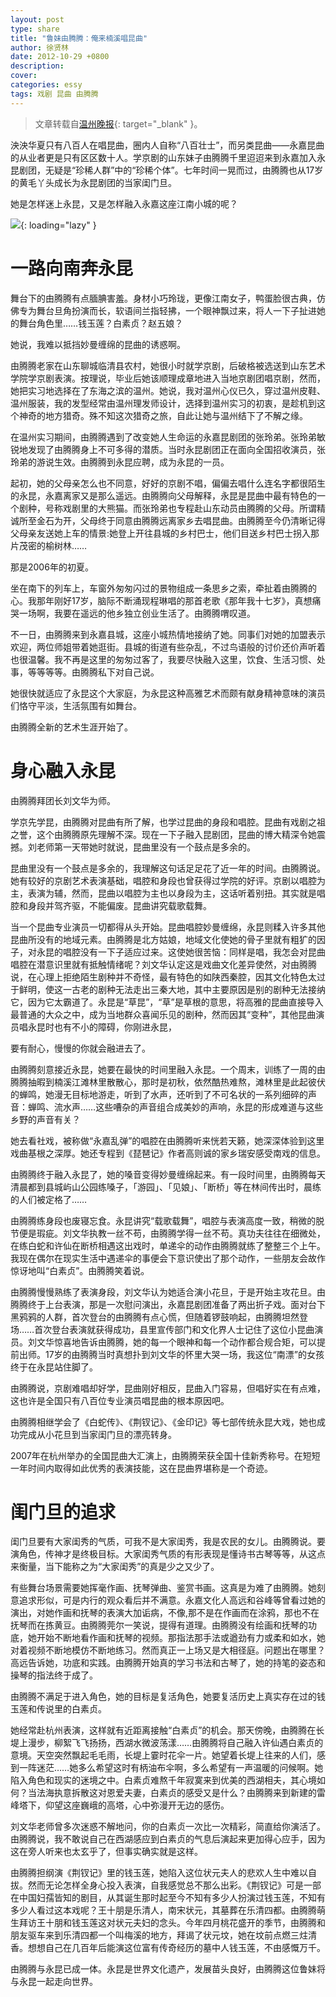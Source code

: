 ```yaml
---
layout: post
type: share
title: "鲁妹由腾腾：俺来楠溪唱昆曲"
author: 徐贤林
date: 2012-10-29 +0800
description: 
cover: 
categories: essy
tags: 戏剧 昆曲 由腾腾
---
```


> 文章转载自[温州晚报](http://www.wzrb.com.cn/mobile_show.aspx?id=421753){: target="_blank" }。

泱泱华夏只有八百人在唱昆曲，圈内人自称“八百壮士”，而另类昆曲——永嘉昆曲的从业者更是只有区区数十人。学京剧的山东妹子由腾腾千里迢迢来到永嘉加入永昆剧团，无疑是“珍稀人群”中的“珍稀个体”。七年时间一晃而过，由腾腾也从17岁的黄毛丫头成长为永昆剧团的当家闺门旦。

她是怎样迷上永昆，又是怎样融入永嘉这座江南小城的呢？

![](https://apqx.oss-cn-hangzhou.aliyuncs.com/blog/share_20121029/youtengteng.jpg){: loading="lazy" }

# 一路向南奔永昆

舞台下的由腾腾有点腼腆害羞。身材小巧玲珑，更像江南女子，鸭蛋脸很古典，仿佛专为舞台旦角扮演而长，软语间兰指轻拂，一个眼神飘过来，将人一下子扯进她的舞台角色里……钱玉莲？白素贞？赵五娘？

她说，我难以抵挡妙曼缠绵的昆曲的诱惑啊。

由腾腾老家在山东聊城临清县农村，她很小时就学京剧，后破格被选送到山东艺术学院学京剧表演。按理说，毕业后她该顺理成章地进入当地京剧团唱京剧，然而，她把实习地选择在了东海之滨的温州。她说，我对温州心仪已久，穿过温州皮鞋、温州服装，我的发型经常由温州理发师设计，选择到温州实习的初衷，是趁机到这个神奇的地方猎奇。殊不知这次猎奇之旅，自此让她与温州结下了不解之缘。

在温州实习期间，由腾腾遇到了改变她人生命运的永嘉昆剧团的张玲弟。张玲弟敏锐地发现了由腾腾身上不可多得的潜质。当时永昆剧团正在面向全国招收演员，张玲弟的游说生效。由腾腾到永昆应聘，成为永昆的一员。

起初，她的父母亲怎么也不同意，好好的京剧不唱，偏偏去唱什么连名字都很陌生的永昆，永嘉离家又是那么遥远。由腾腾向父母解释，永昆是昆曲中最有特色的一个剧种，号称戏剧里的大熊猫。而张玲弟也专程赴山东动员由腾腾的父母。所谓精诚所至金石为开，父母终于同意由腾腾远离家乡去唱昆曲。由腾腾至今仍清晰记得父母亲友送她上车的情景:她登上开往县城的乡村巴士，他们目送乡村巴士拐入那片茂密的榆树林……

那是2006年的初夏。

坐在南下的列车上，车窗外匆匆闪过的景物组成一条思乡之索，牵扯着由腾腾的心。我那年刚好17岁，脑际不断涌现程琳唱的那首老歌《那年我十七岁》，真想痛哭一场啊，我要在遥远的他乡独立创业生活了。由腾腾喟叹道。

不一日，由腾腾来到永嘉县城，这座小城热情地接纳了她。同事们对她的加盟表示欢迎，两位师姐带着她逛街。县城的街道有些杂乱，不过鸟语般的讨价还价声听着也很温馨。我不再是这里的匆匆过客了，我要尽快融入这里，饮食、生活习惯、处事，等等等等。由腾腾私下对自己说。

她很快就适应了永昆这个大家庭，为永昆这种高雅艺术而颇有献身精神意味的演员们恪守平淡，生活氛围有如舞台。

由腾腾全新的艺术生涯开始了。

# 身心融入永昆

由腾腾拜团长刘文华为师。

学京先学昆，由腾腾对昆曲有所了解，也学过昆曲的身段和唱腔。昆曲有戏剧之祖之誉，这个由腾腾原先理解不深。现在一下子融入昆剧团，昆曲的博大精深令她震撼。刘老师第一天带她时就说，昆曲里没有一个鼓点是多余的。

昆曲里没有一个鼓点是多余的，我理解这句话足足花了近一年的时间。由腾腾说。她有较好的京剧艺术表演基础，唱腔和身段也曾获得过学院的好评。京剧以唱腔为主，表演为辅，然而，昆曲以唱腔为主也以身段为主，这话听着别扭。其实就是唱腔和身段并驾齐驱，不能偏废。昆曲讲究载歌载舞。

当一个昆曲专业演员一切都得从头开始。昆曲唱腔妙曼缠绵，永昆则糅入许多其他昆曲所没有的地域元素。由腾腾是北方姑娘，地域文化使她的骨子里就有粗犷的因子，对永昆的唱腔没有一下子适应过来。这使她很苦恼：同样是唱，我怎会对昆曲唱腔在潜意识里就有抵触情绪呢？刘文华认定这是戏曲文化差异使然，对由腾腾说，在心理上拒绝陌生剧种并不奇怪，最有特色的如陕西秦腔，因其文化特色太过于鲜明，使这一古老的剧种无法走出三秦大地，其中主要原因是别的剧种无法接纳它，因为它太霸道了。永昆是“草昆”，“草”是草根的意思，将高雅的昆曲直接导入最普通的大众之中，成为当地群众喜闻乐见的剧种，然而因其“变种”，其他昆曲演员唱永昆时也有不小的障碍，你刚进永昆，

要有耐心，慢慢的你就会融进去了。

由腾腾刻意接近永昆，她要在最快的时间里融入永昆。一个周末，训练了一周的由腾腾抽暇到楠溪江滩林里散散心，那时是初秋，依然酷热难熬，滩林里是此起彼伏的蝉鸣，她漫无目标地游走，听到了水声，还听到了不可名状的一系列细碎的声音：蝉鸣、流水声……这些嘈杂的声音组合成美妙的声响，永昆的形成难道与这些乡野的声音有关？

她去看社戏，被称做“永嘉乱弹”的唱腔在由腾腾听来恍若天籁，她深深体验到这里戏曲基根之深厚。她还专程到《琵琶记》作者高则诚的家乡瑞安感受南戏的信息。

由腾腾终于融入永昆了，她的嗓音变得妙曼缠绵起来。有一段时间里，由腾腾每天清晨都到县城屿山公园练嗓子，「游园」、「见娘」、「断桥」等在林间传出时，晨练的人们被定格了……

由腾腾练身段也废寝忘食。永昆讲究“载歌载舞”，唱腔与表演高度一致，稍微的脱节便是瑕疵。刘文华执教一丝不苟，由腾腾学得一丝不苟。真功夫往往在细微处，在练白蛇和许仙在断桥相遇这出戏时，单递伞的动作由腾腾就练了整整三个上午。我现在偶尔在现实生活中遇递伞的事便会下意识使出了那个动作，一些朋友会故作惊讶地叫“白素贞”。由腾腾笑着说。

由腾腾慢慢熟练了表演身段，刘文华认为她适合演小花旦，于是开始主攻花旦。由腾腾终于上台表演，那是一次慰问演出，永嘉昆剧团准备了两出折子戏。面对台下黑鸦鸦的人群，首次登台的由腾腾有点心慌，但随着锣鼓响起，由腾腾坦然登场……首次登台表演就获得成功，县里宣传部门和文化界人士记住了这位小昆曲演员。刘文华惊喜地告诉由腾腾，她的每一个眼神和每一个动作都合规合矩，可以提前出师。17岁的由腾腾当时真想扑到刘文华的怀里大哭一场，我这位“南漂”的女孩终于在永昆站住脚了。

由腾腾说，京剧难唱却好学，昆曲刚好相反，昆曲入门容易，但唱好实在有点难，这也许是全国只有八百位专业演员唱昆曲的根本原因吧。

由腾腾相继学会了《白蛇传》、《荆钗记》、《金印记》等七部传统永昆大戏，她也成功完成从小花旦到当家闺门旦的漂亮转身。

2007年在杭州举办的全国昆曲大汇演上，由腾腾荣获全国十佳新秀称号。在短短一年时间内取得如此优秀的表演技能，这在昆曲界堪称是一个奇迹。

# 闺门旦的追求

闺门旦要有大家闺秀的气质，可我不是大家闺秀，我是农民的女儿。由腾腾说。要演角色，传神才是终极目标。大家闺秀气质的有形表现是懂诗书古琴等等，从这点来衡量，当下能称之为“大家闺秀”的真是少之又少了。

有些舞台场景需要她挥毫作画、抚琴弹曲、鉴赏书画。这真是为难了由腾腾。她刻意追求形似，可是内行的观众看后并不满意。永嘉文化人高远和谷峰等曾看过她的演出，对她作画和抚琴的表演大加诟病，不像,那不是在作画而在涂鸦，那也不在抚琴而在拣黄豆。由腾腾莞尔一笑说，提得有道理。由腾腾没有绘画和抚琴的功底，她开始不断地看作画和抚琴的视频。那指法那手法或遒劲有力或柔和如水，她对着视频不断地模仿不断地练习。然而真正一上场又是大相径庭。问题出在哪里？高远告诉她，功底和实践。由腾腾开始真的学习书法和古琴了，她的持笔的姿态和操琴的指法终于成了。

由腾腾不满足于进入角色，她的目标是复活角色，她要复活历史上真实存在过的钱玉莲和传说里的白素贞。

她经常赴杭州表演，这样就有近距离接触“白素贞”的机会。那天傍晚，由腾腾在长堤上漫步，柳絮飞飞扬扬，西湖水微波荡漾……由腾腾将自己融入许仙遇白素贞的意境。天空突然飘起毛毛雨，长堤上霎时花伞一片。她望着长堤上往来的人们，感到一阵迷茫……她多么希望这时有柄油布伞啊，多么希望有一声温暖的问候啊。她陷入角色和现实的迷境之中。白素贞难熬千年寂寞来到优美的西湖相夫，其心境如何？当法海执意拆散这对恩爱夫妻，白素贞的感受又是什么？由腾腾来到新建的雷峰塔下，仰望这座巍峨的高塔，心中弥漫开无边的感伤。

刘文华老师曾多次迷惑不解地问，你的白素贞一次比一次精彩，简直给你演活了。由腾腾说，我不敢说自己在西湖感应到白素贞的气息后演起来更加得心应手，因为这在旁人听来也太玄乎了，但事实确实就是这样。

由腾腾担纲演《荆钗记》里的钱玉莲，她陷入这位状元夫人的悲欢人生中难以自拔。然而无论怎样全身心投入表演，自我感觉总不那么出彩。《荆钗记》可是一部在中国妇孺皆知的剧目，从其诞生那时起至今不知有多少人扮演过钱玉莲，不知有多少人看过这本戏呢？王十朋是乐清人，南宋状元，其墓葬在乐清四都。由腾腾萌生拜访王十朋和钱玉莲这对状元夫妇的念头。今年四月桃花盛开的季节，由腾腾和朋友驱车来到乐清四都一个叫梅溪的地方，拜谒了状元坟，她在坟前点燃三炷清香。想想自己在几百年后能演这位富有传奇经历的墓中人钱玉莲，不由感慨万千。

由腾腾与永昆已成一体。永昆是世界文化遗产，发展苗头良好，由腾腾这位鲁妹将与永昆一起走向世界。